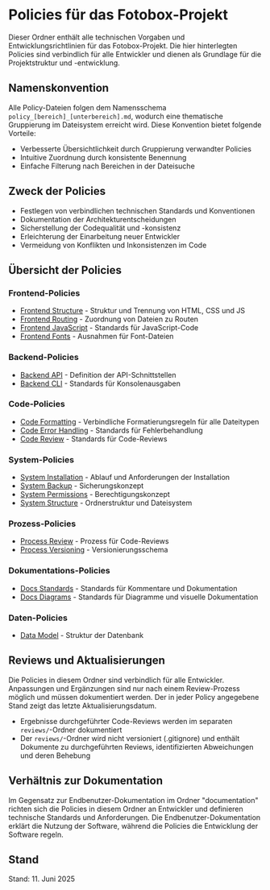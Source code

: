 # Policies für das Fotobox-Projekt

Dieser Ordner enthält alle technischen Vorgaben und Entwicklungsrichtlinien für das Fotobox-Projekt. Die hier hinterlegten Policies sind verbindlich für alle Entwickler und dienen als Grundlage für die Projektstruktur und -entwicklung.

## Namenskonvention

Alle Policy-Dateien folgen dem Namensschema `policy_[bereich]_[unterbereich].md`, wodurch eine thematische Gruppierung im Dateisystem erreicht wird. Diese Konvention bietet folgende Vorteile:

* Verbesserte Übersichtlichkeit durch Gruppierung verwandter Policies
* Intuitive Zuordnung durch konsistente Benennung
* Einfache Filterung nach Bereichen in der Dateisuche

## Zweck der Policies

* Festlegen von verbindlichen technischen Standards und Konventionen
* Dokumentation der Architekturentscheidungen
* Sicherstellung der Codequalität und -konsistenz
* Erleichterung der Einarbeitung neuer Entwickler
* Vermeidung von Konflikten und Inkonsistenzen im Code

## Übersicht der Policies

### Frontend-Policies

* [Frontend Structure](policy_frontend_structure.md) - Struktur und Trennung von HTML, CSS und JS
* [Frontend Routing](policy_frontend_routing.md) - Zuordnung von Dateien zu Routen
* [Frontend JavaScript](policy_frontend_javascript.md) - Standards für JavaScript-Code
* [Frontend Fonts](policy_frontend_fonts.md) - Ausnahmen für Font-Dateien

### Backend-Policies

* [Backend API](policy_backend_api.md) - Definition der API-Schnittstellen
* [Backend CLI](policy_backend_cli.md) - Standards für Konsolenausgaben

### Code-Policies

* [Code Formatting](policy_code_formatting.md) - Verbindliche Formatierungsregeln für alle Dateitypen
* [Code Error Handling](policy_code_errorhandling.md) - Standards für Fehlerbehandlung
* [Code Review](policy_code_review.md) - Standards für Code-Reviews

### System-Policies

* [System Installation](policy_system_installation.md) - Ablauf und Anforderungen der Installation
* [System Backup](policy_system_backup.md) - Sicherungskonzept
* [System Permissions](policy_system_permissions.md) - Berechtigungskonzept
* [System Structure](policy_system_structure.md) - Ordnerstruktur und Dateisystem

### Prozess-Policies

* [Process Review](policy_process_review.md) - Prozess für Code-Reviews
* [Process Versioning](policy_process_versioning.md) - Versionierungsschema

### Dokumentations-Policies

* [Docs Standards](policy_docs_standards.md) - Standards für Kommentare und Dokumentation
* [Docs Diagrams](policy_docs_diagrams.md) - Standards für Diagramme und visuelle Dokumentation

### Daten-Policies

* [Data Model](policy_data_model.md) - Struktur der Datenbank

## Reviews und Aktualisierungen

Die Policies in diesem Ordner sind verbindlich für alle Entwickler. Anpassungen und Ergänzungen sind nur nach einem Review-Prozess möglich und müssen dokumentiert werden. Der in jeder Policy angegebene Stand zeigt das letzte Aktualisierungsdatum.

* Ergebnisse durchgeführter Code-Reviews werden im separaten `reviews/`-Ordner dokumentiert
* Der `reviews/`-Ordner wird nicht versioniert (.gitignore) und enthält Dokumente zu durchgeführten Reviews, identifizierten Abweichungen und deren Behebung

## Verhältnis zur Dokumentation

Im Gegensatz zur Endbenutzer-Dokumentation im Ordner "documentation" richten sich die Policies in diesem Ordner an Entwickler und definieren technische Standards und Anforderungen. Die Endbenutzer-Dokumentation erklärt die Nutzung der Software, während die Policies die Entwicklung der Software regeln.

## Stand

Stand: 11. Juni 2025
